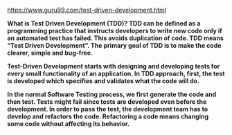<a>https://www.guru99.com/test-driven-development.html<a>

<b>What is Test Driven Development (TDD)? <b>
  TDD can be defined as a programming practice that instructs developers to write new code only if an automated test has failed. This avoids duplication of code. TDD means “Test Driven Development”. The primary goal of TDD is to make the code clearer, simple and bug-free.

Test-Driven Development starts with designing and developing tests for every small functionality of an application. In TDD approach, first, the test is developed which specifies and validates what the code will do.

In the normal Software Testing process, we first generate the code and then test. Tests might fail since tests are developed even before the development. In order to pass the test, the development team has to develop and refactors the code. Refactoring a code means changing some code without affecting its behavior.
